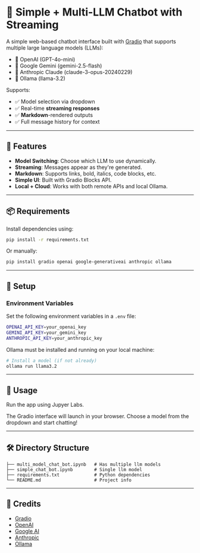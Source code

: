 # 🤖 Simple + Multi-LLM Chatbot with Streaming

A simple web-based chatbot interface built with [Gradio](https://gradio.app) that supports multiple large language models (LLMs):

- 🧠 OpenAI (GPT-4o-mini)
- 🌈 Google Gemini (gemini-2.5-flash)
- 🧠 Anthropic Claude (claude-3-opus-20240229)
- 🐘 Ollama (llama-3.2)

Supports:

- ✅ Model selection via dropdown
- ✅ Real-time **streaming responses**
- ✅ **Markdown**-rendered outputs
- ✅ Full message history for context

---

## 🚀 Features

- **Model Switching**: Choose which LLM to use dynamically.
- **Streaming**: Messages appear as they're generated.
- **Markdown**: Supports links, bold, italics, code blocks, etc.
- **Simple UI**: Built with Gradio Blocks API.
- **Local + Cloud**: Works with both remote APIs and local Ollama.

---

## 📦 Requirements

Install dependencies using:

```bash
pip install -r requirements.txt
```

Or manually:

```bash
pip install gradio openai google-generativeai anthropic ollama
```

---

## 🔑 Setup

### Environment Variables

Set the following environment variables in a `.env` file:

```bash
OPENAI_API_KEY=your_openai_key
GEMINI_API_KEY=your_gemini_key
ANTHROPIC_API_KEY=your_anthropic_key
```

Ollama must be installed and running on your local machine:

```bash
# Install a model (if not already)
ollama run llama3.2
```

---

## 🧠 Usage

Run the app using Jupyer Labs.

The Gradio interface will launch in your browser. Choose a model from the dropdown and start chatting!

---

## 🛠 Directory Structure

```
├── multi_model_chat_bot.ipynb   # Has multiple llm models
├── simple_chat_bot.ipynb        # Single llm model
├── requirements.txt             # Python dependencies
└── README.md                    # Project info
```

---

<!-- ## 📌 Example -->

<!-- <img src="https://github.com/yourusername/multi-llm-chatbot/assets/demo.gif" width="600"> -->

<!-- --- -->

<!-- ## 📖 License

MIT License. Feel free to use, extend, and share!

--- -->

## 🙏 Credits

- [Gradio](https://gradio.app)
- [OpenAI](https://openai.com)
- [Google AI](https://ai.google)
- [Anthropic](https://www.anthropic.com/)
- [Ollama](https://ollama.com)
